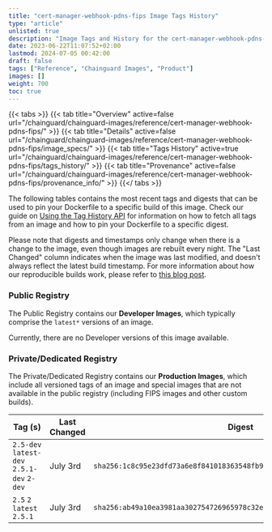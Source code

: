 ```yaml
---
title: "cert-manager-webhook-pdns-fips Image Tags History"
type: "article"
unlisted: true
description: "Image Tags and History for the cert-manager-webhook-pdns-fips Chainguard Image"
date: 2023-06-22T11:07:52+02:00
lastmod: 2024-07-05 00:42:00
draft: false
tags: ["Reference", "Chainguard Images", "Product"]
images: []
weight: 700
toc: true
---
```


{{< tabs >}}
{{< tab title="Overview" active=false url="/chainguard/chainguard-images/reference/cert-manager-webhook-pdns-fips/" >}}
{{< tab title="Details" active=false url="/chainguard/chainguard-images/reference/cert-manager-webhook-pdns-fips/image_specs/" >}}
{{< tab title="Tags History" active=true url="/chainguard/chainguard-images/reference/cert-manager-webhook-pdns-fips/tags_history/" >}}
{{< tab title="Provenance" active=false url="/chainguard/chainguard-images/reference/cert-manager-webhook-pdns-fips/provenance_info/" >}}
{{</ tabs >}}

The following tables contains the most recent tags and digests that can be used to pin your Dockerfile to a specific build of this image. Check our guide on [Using the Tag History API](/chainguard/chainguard-images/using-the-tag-history-api/) for information on how to fetch all tags from an image and how to pin your Dockerfile to a specific digest.

Please note that digests and timestamps only change when there is a change to the image, even though images are rebuilt every night. The "Last Changed" column indicates when the image was last modified, and doesn't always reflect the latest build timestamp. For more information about how our reproducible builds work, please refer to [this blog post](https://www.chainguard.dev/unchained/reproducing-chainguards-reproducible-image-builds).

### Public Registry
The Public Registry contains our **Developer Images**, which typically comprise the `latest*` versions of an image.

Currently, there are no Developer versions of this image available.

### Private/Dedicated Registry
The Private/Dedicated Registry contains our **Production Images**, which include all versioned tags of an image and special images that are not available in the public registry (including FIPS images and other custom builds).

| Tag (s)                                     | Last Changed | Digest                                                                    |
|---------------------------------------------|--------------|---------------------------------------------------------------------------|
|  `2.5-dev` `latest-dev` `2.5.1-dev` `2-dev` | July 3rd     | `sha256:1c8c95e23dfd73a6e8f841018363548fb9f3709a1167c699ab5022b3028e6539` |
|  `2.5` `2` `latest` `2.5.1`                 | July 3rd     | `sha256:ab49a10ea3981aa302754726965978c32e1ac936bce2ff7a72c7ee307dbc9ca2` |

